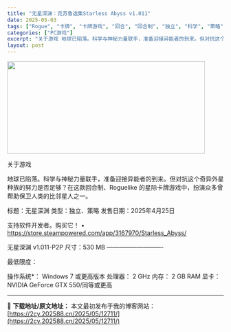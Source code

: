 ```yaml
---
title: "无星深渊：克苏鲁选集Starless Abyss v1.011"
date: 2025-05-03
tags: ["Rogue", "卡牌", "卡牌游戏", "回合", "回合制", "独立", "科学", "策略", "软件"]
categories: ["PC游戏"]
excerpt: "关于游戏 地球已陷落。科学与神秘力量联手，准备迎接异能者的到来。但对抗这个奇异外星种族的努力是否足够？在这款回合制、Roguelike 的星际卡牌游戏中，扮演众多曾帮助保卫人类的比邻星人之一。 标题：无星深渊 类型：独立、策略 发售日期：2025年4月25日 支持软件开发者。购买它！ • https&hellip;"
layout: post
---
```


<img class="aligncenter size-full wp-image-12699" src="https://2cy.202588.cn/wp-content/uploads/2025/05/2025050303402759.webp" alt="" width="460" height="215" />

关于游戏

地球已陷落。科学与神秘力量联手，准备迎接异能者的到来。但对抗这个奇异外星种族的努力是否足够？在这款回合制、Roguelike 的星际卡牌游戏中，扮演众多曾帮助保卫人类的比邻星人之一。

标题：无星深渊
类型：独立、策略
发售日期：2025年4月25日

支持软件开发者。购买它！
• https://store.steampowered.com/app/3167970/Starless_Abyss/

无星深渊 v1.011-P2P
尺寸：530 MB
—————————-

最低限度：

操作系统*： Windows 7 或更高版本
处理器： 2 GHz
内存： 2 GB RAM
显卡： NVIDIA GeForce GTX 550/同等或更高

---
📖 **下载地址/原文地址：** 本文最初发布于我的博客网站：[https://2cy.202588.cn/2025/05/12711/](https://2cy.202588.cn/2025/05/12711/)
